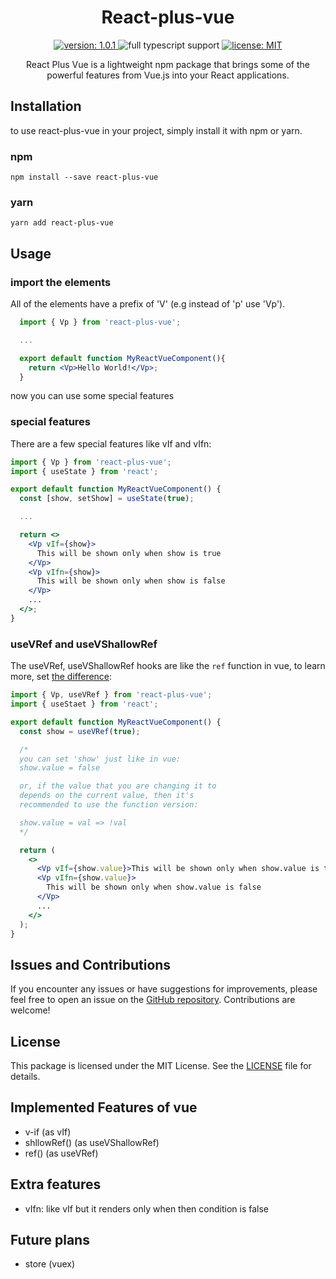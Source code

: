 <h1 align="center">
  React-plus-vue
</h1>

<p align="center">
  <a aria-label="Version" href="https://www.npmjs.com/package/react-plus-vue">
    <img alt="version: 1.0.1" src="https://img.shields.io/badge/version-1.0.1-cyan">
  </a>
  <img alt="full typescript support" src="https://img.shields.io/badge/full_typescript_suppot-blue">
  <a aria-label="License" href="https://github.com/mendlero/react-plus-vue/blob/main/LICENSE">
    <img alt="license: MIT" src="https://img.shields.io/badge/license-MIT-green">
  </a>
</p>

<p align="center">
  React Plus Vue is a lightweight npm package that brings some of the powerful features from Vue.js into your React applications.
</p>

## Installation

to use react-plus-vue in your project, simply install it with npm or yarn.

### npm

`npm install --save react-plus-vue`

### yarn

`yarn add react-plus-vue`

## Usage

### import the elements

All of the elements have a prefix of 'V' (e.g instead of 'p' use 'Vp').

```jsx
  import { Vp } from 'react-plus-vue';

  ...

  export default function MyReactVueComponent(){
    return <Vp>Hello World!</Vp>;
  }
```

now you can use some special features

### special features

There are a few special features like vIf and vIfn:

```jsx
import { Vp } from 'react-plus-vue';
import { useState } from 'react';

export default function MyReactVueComponent() {
  const [show, setShow] = useState(true);

  ...

  return <>
    <Vp vIf={show}>
      This will be shown only when show is true
    </Vp>
    <Vp vIfn={show}>
      This will be shown only when show is false
    </Vp>
    ...
  </>;
}
```

### useVRef and useVShallowRef

The useVRef, useVShallowRef hooks are like the `ref` function in vue, to learn more, set [the difference](https://github.com/mendlero/react-plus-vue/tree/main/docs/useVRef.md):

```jsx
import { Vp, useVRef } from 'react-plus-vue';
import { useStaet } from 'react';

export default function MyReactVueComponent() {
  const show = useVRef(true);

  /*
  you can set 'show' just like in vue:
  show.value = false

  or, if the value that you are changing it to
  depends on the current value, then it's
  recommended to use the function version:

  show.value = val => !val
  */

  return (
    <>
      <Vp vIf={show.value}>This will be shown only when show.value is true</Vp>
      <Vp vIfn={show.value}>
        This will be shown only when show.value is false
      </Vp>
      ...
    </>
  );
}
```

## Issues and Contributions

If you encounter any issues or have suggestions for improvements, please feel free to open an issue on the [GitHub repository](https://github.com/mendlero/react-plus-vue). Contributions are welcome!

## License

This package is licensed under the MIT License. See the [LICENSE](https://github.com/mendlero/react-plus-vue/blob/main/LICENSE) file for details.

## Implemented Features of vue

- v-if (as vIf)
- shllowRef() (as useVShallowRef)
- ref() (as useVRef)

## Extra features

- vIfn: like vIf but it renders only when then condition is false

## Future plans

- store (vuex)
